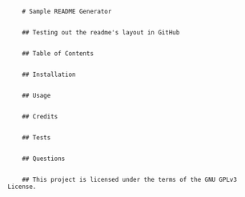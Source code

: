 
        # Sample README Generator 


        ## Testing out the readme's layout in GitHub 


        ## Table of Contents 

 
        ## Installation 


        ## Usage 

 
        ## Credits 


        ## Tests 

 
        ## Questions 


        ## This project is licensed under the terms of the GNU GPLv3 License.
    